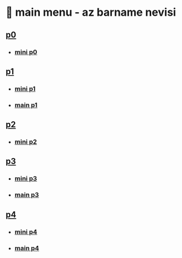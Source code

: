 # 🙂 main menu - az barname nevisi

## [p0](p0/)

- ### [mini p0](p0/mini/)

## [p1](p1/)

- ### [mini p1](p1/mini/)

- ### [main p1](p1/main/)

## [p2](p2/)

- ### [mini p2](p2/mini/)

## [p3](p3/)

- ### [mini p3](p3/mini/)
- ### [main p3](p3/main/)

## [p4](p4/)

- ### [mini p4](p4/mini/)
- ### [main p4](p4/main/)
